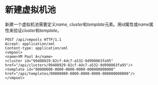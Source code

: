 # 新建虚拟机池

新建一个虚拟机池需要定义*name,
cluster*和*template*元素。用*id*属性或*name*属性来验证*cluster*和*template*。

                            
    POST /api/vmpools HTTP/1.1
    Accept: application/xml
    Content-type: application/xml
    <vmpool>
    <name>VM Pool A</name>
    <cluster id="99408929-82cf-4dc7-a532-9d998063fa95"
    href="/api/clusters/99408929-82cf-4dc7-a532-9d998063fa95"/>
    <template id="00000000-0000-0000-0000-000000000000"
    href="/api/templates/00000000-0000-0000-0000-000000000000"/>
    </vmpool>
                            
                        
